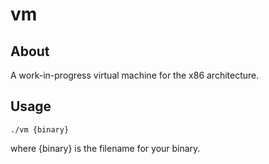 # vm
## About
A work-in-progress virtual machine for the x86 architecture.

## Usage
```
./vm {binary}
```
where {binary} is the filename for your binary.
